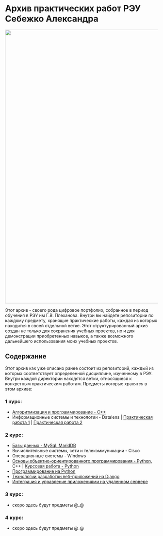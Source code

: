 # Архив практических работ РЭУ Себежко Александра

<div align="center">
  <img src="https://github.com/user-attachments/assets/152faa65-a71b-424c-8301-c4d2fd17f138" width="900">
</div>

Этот архив - своего рода цифровое портфолио, собранное в период обучения в РЭУ им Г.В. Плеханова. Внутри вы найдете репозитории по каждому предмету, хранящие практические работы, каждая из которых находится в своей отдельной ветке. Этот структурированный архив создан не только для сохранения учебных проектов, но и для демонстрации приобретенных навыков, а также возможного дальнейшего использования моих учебных проектов.

## Содержание

Этот архив как уже описано ранее состоит из репозиторий, каждый из которых соответствует определенной дисциплине, изученному в РЭУ. Внутри каждой директории находятся ветки, относящиеся к конкретным практическим работам. Предметы которые хранятся в этом архиве:

### 1 курс:
* [Алгоритмизация и программирование - C++](https://github.com/Archive-of-practical-work-for-the-PRUE/Homework-C-Plus-Plus)
* Информационные системы и технологии - Datalens | [Практическая работа 1](https://datalens.yandex/9qbbideeeinoy) | [Практическая работа 2](https://datalens.yandex/asqzoaigg696z)

### 2 курс:
* [Базы данных - MySql, MaridDB](https://github.com/Archive-of-practical-work-for-the-PRUE/Homework-SQL)
* Вычислительные системы, сети и телекоммуникации - Cisco
* Операционные системы - Windows
* [Основы объектно-ориентированного программирования - Python,](https://github.com/Archive-of-practical-work-for-the-PRUE/Homework-OOP) C++ | [Курсовая работа - Python](https://github.com/Archive-of-practical-work-for-the-PRUE/Visual-list-of-books-app)
* [Программирование на Python](https://github.com/Archive-of-practical-work-for-the-PRUE/Homework-Python)
* [Технологии разработки веб-приложений на Django](https://github.com/Archive-of-practical-work-for-the-PRUE/Test-Aggregator)
* [Интеграция и управление приложениями на удаленном сервере](https://github.com/Archive-of-practical-work-for-the-PRUE/Homework-API)

### 3 курс:
* скоро здесь будут предметы @_@

### 4 курс:
* скоро здесь будут предметы @_@
